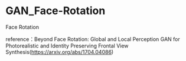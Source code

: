 # GAN_Face-Rotation
Face Rotation

reference：Beyond Face Rotation: Global and Local Perception GAN for Photorealistic and Identity Preserving Frontal View Synthesis(https://arxiv.org/abs/1704.04086)
